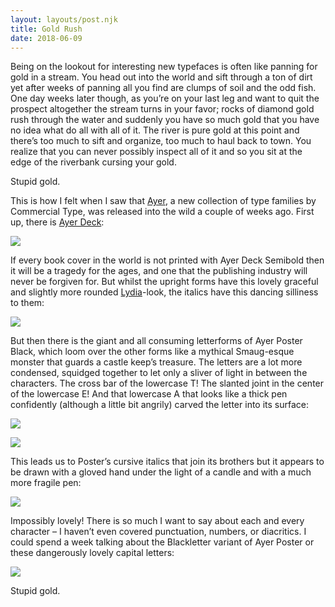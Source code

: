 ```yaml
---
layout: layouts/post.njk
title: Gold Rush
date: 2018-06-09
---
```


Being on the lookout for interesting new typefaces is often like panning for gold in a stream. You head out into the world and sift through a ton of dirt yet after weeks of panning all you find are clumps of soil and the odd fish. One day weeks later though, as you’re on your last leg and want to quit the prospect altogether the stream turns in your favor; rocks of diamond gold rush through the water and suddenly you have so much gold that you have no idea what do all with all of it. The river is pure gold at this point and there’s too much to sift and organize, too much to haul back to town. You realize that you can never possibly inspect all of it and so you sit at the edge of the riverbank cursing your gold.

Stupid gold.

This is how I felt when I saw that [Ayer](https://commercialtype.com/catalog/ayer), a new collection of type families by Commercial Type, was released into the wild a couple of weeks ago. First up, there is [Ayer Deck](https://commercialtype.com/catalog/ayer_deck/bold):

![](https://buttondown.s3.us-west-2.amazonaws.com/images/97c76948-22f1-4938-b3e6-33907ae3697c.png)

If every book cover in the world is not printed with Ayer Deck Semibold then it will be a tragedy for the ages, and one that the publishing industry will never be forgiven for. But whilst the upright forms have this lovely graceful and slightly more rounded [Lydia](https://www.colophon-foundry.org/typefaces/lydia/)-look, the italics have this dancing silliness to them:

![](https://buttondown.s3.us-west-2.amazonaws.com/images/83dcb7c2-fa9c-44a7-8fc4-b68cca6ebc15.png)

But then there is the giant and all consuming letterforms of Ayer Poster Black, which loom over the other forms like a mythical Smaug-esque monster that guards a castle keep’s treasure. The letters are a lot more condensed, squidged together to let only a sliver of light in between the characters. The cross bar of the lowercase T! The slanted joint in the center of the lowercase E! And that lowercase A that looks like a thick pen confidently (although a little bit angrily) carved the letter into its surface:

![](https://buttondown.s3.us-west-2.amazonaws.com/images/5805afc9-6a7a-4a74-bbf8-b17916e27c2b.png)

![](https://buttondown.s3.us-west-2.amazonaws.com/images/3c8c8ad7-1997-4f2c-ad3d-2e02d83d91fe.png)

This leads us to Poster’s cursive italics that join its brothers but it appears to be drawn with a gloved hand under the light of a candle and with a much more fragile pen:

![](https://buttondown.s3.us-west-2.amazonaws.com/images/fad6d6b4-c99e-4458-adb1-cc223bbdca9a.png)

Impossibly lovely! There is so much I want to say about each and every character – I haven’t even covered punctuation, numbers, or diacritics. I could spend a week talking about the Blackletter variant of Ayer Poster or these dangerously lovely capital letters:

![](https://buttondown.s3.us-west-2.amazonaws.com/images/f5deb9d8-0d4e-4897-ab23-597459ceb5d2.png)

Stupid gold.
